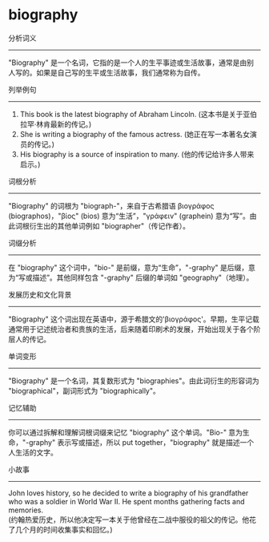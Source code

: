 # biography

分析词义

  

* * *

"Biography" 是一个名词，它指的是一个人的生平事迹或生活故事，通常是由别人写的。如果是自己写的生平或生活故事，我们通常称为自传。

  

列举例句

  

* * *

1.  This book is the latest biography of Abraham Lincoln. (这本书是关于亚伯拉罕·林肯最新的传记。)
2.  She is writing a biography of the famous actress. (她正在写一本著名女演员的传记。)
3.  His biography is a source of inspiration to many. (他的传记给许多人带来启示。)

  

词根分析

  

* * *

"Biography" 的词根为 "biograph-"，来自于古希腊语 βιογράφος (biographos)，"βίος" (bios) 意为“生活”，"γράφειν" (graphein) 意为“写”。由此词根衍生出的其他单词例如 "biographer"（传记作者）。

  

词缀分析

  

* * *

在 "biography" 这个词中，"bio-" 是前缀，意为“生命”，"-graphy" 是后缀，意为“写或描述”。其他同样包含 "-graphy" 后缀的单词如 "geography"（地理）。

  

发展历史和文化背景

  

* * *

"Biography" 这个词出现在英语中，源于希腊文的'βιογράφος'。早期，生平记载通常用于记述统治者和贵族的生活，后来随着印刷术的发展，开始出现关于各个阶层人的传记。

  

单词变形

  

* * *

"Biography" 是一个名词，其复数形式为 "biographies"。由此词衍生的形容词为 "biographical"，副词形式为 "biographically"。

  

记忆辅助

  

* * *

你可以通过拆解和理解词根词缀来记忆 "biography" 这个单词。"Bio-" 意为生命，"-graphy" 表示写或描述，所以 put together，"biography" 就是描述一个人生活的文字。

  

小故事

  

* * *

John loves history, so he decided to write a biography of his grandfather who was a soldier in World War II. He spent months gathering facts and memories.  
(约翰热爱历史，所以他决定写一本关于他曾经在二战中服役的祖父的传记。他花了几个月的时间收集事实和回忆。)
